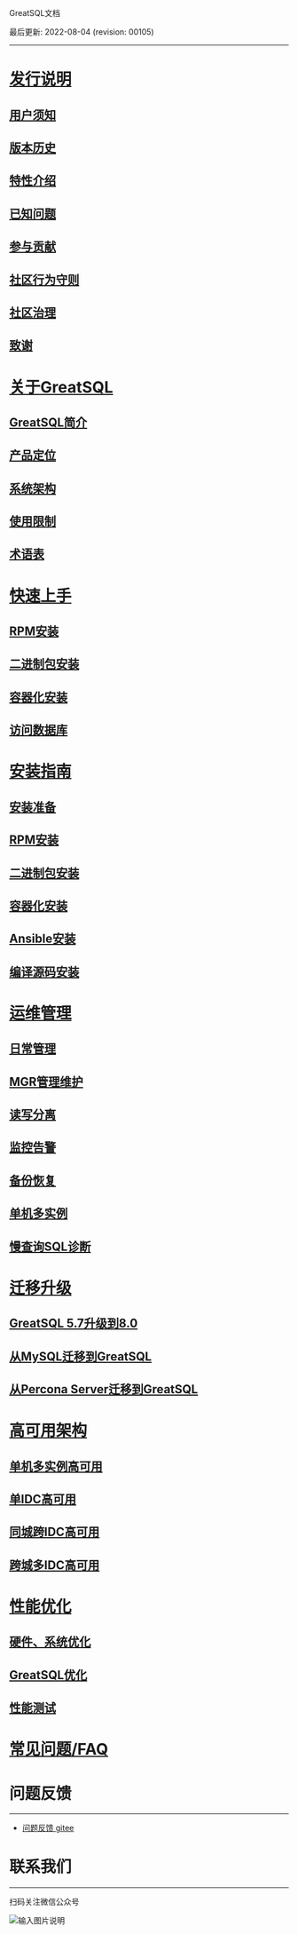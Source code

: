 GreatSQL文档

最后更新: 2022-08-04 (revision: 00105)

---
# [发行说明](./1-docs-intro/1-docs-intro.md)
## [用户须知](./1-docs-intro/1-1-notes-to-users.md)
## [版本历史](./1-docs-intro/1-2-release-history.md)
## [特性介绍](./1-docs-intro/1-3-greatsql-features.md)
## [已知问题](./1-docs-intro/1-4-issues-known.md)
## [参与贡献](./1-docs-intro/1-5-contribute-to-greatsql.md)
## [社区行为守则](./1-docs-intro/1-6-community-rules.md)
## [社区治理](./1-docs-intro/1-8-community-toc.md)
## [致谢](./1-docs-intro/1-7-thanks.md)

# [关于GreatSQL](./2-about-greatsql/2-about-greatsql.md)
## [GreatSQL简介](./2-about-greatsql/2-1-greatsql-brief-intro.md)
## [产品定位](./2-about-greatsql/2-2-greatsql-product-positioning.md)
## [系统架构](./2-about-greatsql/2-3-greatsql-arch.md)
## [使用限制](./2-about-greatsql/2-4-greatsql-limitations.md)
## [术语表](./2-about-greatsql/2-5-greatsql-glossary.md)

# [快速上手](./3-quick-start/3-quick-start.md)
## [RPM安装](./3-quick-start/3-1-quick-start-with-rpm.md)
## [二进制包安装](./3-quick-start/3-2-quick-start-with-tarball.md)
## [容器化安装](./3-quick-start/3-3-quick-start-with-docker.md)
## [访问数据库](./3-quick-start/3-4-quick-start-dbrw.md)

# [安装指南](./4-install-guide/4-install-guide.md)
## [安装准备](./4-install-guide/4-1-install-prepare.md)
## [RPM安装](./4-install-guide/4-2-install-with-rpm.md)
## [二进制包安装](./4-install-guide/4-3-install-with-tarball.md)
## [容器化安装](./4-install-guide/4-4-install-with-docker.md)
## [Ansible安装](./4-install-guide/4-5-install-with-ansible.md)
## [编译源码安装](./4-install-guide/4-6-install-with-source-code.md)

# [运维管理](./5-oper-guide/5-oper-guide.md)
## [日常管理](./5-oper-guide/5-1-basic-oper.md)
## [MGR管理维护](./5-oper-guide/5-2-mgr-oper.md)
## [读写分离](./5-oper-guide/5-3-oper-rw-splitting.md)
## [监控告警](./5-oper-guide/5-4-monitoring-and-alerting.md)
## [备份恢复](./5-oper-guide/5-5-backup-and-restore.md)
## [单机多实例](./5-oper-guide/5-6-multi-instances.md)
## [慢查询SQL诊断](./5-oper-guide/5-7-slowlog-diag.md)

# [迁移升级](./6-migrate-and-upgrade/6-migrate-and-upgrade.md)
## [GreatSQL 5.7升级到8.0](./6-migrate-and-upgrade/6-1-upgrade-to-greatsql8.md)
## [从MySQL迁移到GreatSQL](./6-migrate-and-upgrade/6-2-migrate-from-mysql-togreatsql.md)
## [从Percona Server迁移到GreatSQL](./6-migrate-and-upgrade/6-3-migrate-from-percona-to-greatsql.md)

# [高可用架构](./7-ha/7-ha.md)
## [单机多实例高可用](./7-ha/7-1-ha-single-machine-multi-instance.md)
## [单IDC高可用](./7-ha/7-2-ha-single-idc.md)
## [同城跨IDC高可用](./7-ha/7-3-ha-same-city-multi-idc.md)
## [跨城多IDC高可用](./7-ha/7-4-ha-multi-city-multi-idc.md)

# [性能优化](./8-optimze/8-optimze.md)
## [硬件、系统优化](./8-optimze/8-1-hardware-and-os-optimze.md)
## [GreatSQL优化](./8-optimze/8-2-greatsql-optimze.md)
## [性能测试](./8-optimze/8-3-performance-benchmark.md)

# [常见问题/FAQ](https://gitee.com/GreatSQL/GreatSQL-Doc/blob/master/docs/GreatSQL-FAQ.md)

# 问题反馈
---
- [问题反馈 gitee](https://gitee.com/GreatSQL/GreatSQL-Doc/issues)


# 联系我们
---

扫码关注微信公众号

![输入图片说明](https://images.gitee.com/uploads/images/2021/0802/141935_2ea2c196_8779455.jpeg "greatsql社区-wx-qrcode-0.5m.jpg")
